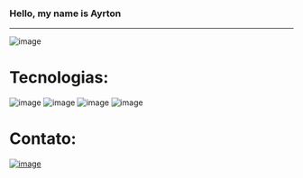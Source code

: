 ### Hello, my name is Ayrton

<hr/>

![image](https://dumaszinhaz.hu/wp-content/uploads/2017/09/matrix-gif.gif)

# Tecnologias:
![image](https://user-images.githubusercontent.com/76439349/127048268-06a79ba7-6f67-4cb0-a959-6c02c1ecdef5.png)
![image](https://user-images.githubusercontent.com/76439349/127048328-b0aa226b-40d7-42d8-836f-8efdfbade797.png)
![image](https://user-images.githubusercontent.com/76439349/127048580-d27d8c99-4781-4bbb-ac70-905c7cc242c9.png)
![image](https://user-images.githubusercontent.com/76439349/127048414-d2c31c78-2fd4-48e1-98c9-bd6a0074b394.png)

# Contato:
<a href ='https://www.linkedin.com/in/ayrton-porto-31ba99159/'>![image](https://user-images.githubusercontent.com/76439349/127049372-1affd31e-9f4c-48cb-90ac-279901cd8aa4.png)<a/>





<!--
**AyrtonRSPorto/AyrtonRSPorto** is a ✨ _special_ ✨ repository because its `README.md` (this file) appears on your GitHub profile.

Here are some ideas to get you started:

- 🔭 I’m currently working on ...
- 🌱 I’m currently learning ...
- 👯 I’m looking to collaborate on ...
- 🤔 I’m looking for help with ...
- 💬 Ask me about ...
- 📫 How to reach me: ...
- 😄 Pronouns: ...
- ⚡ Fun fact: ...
-->
